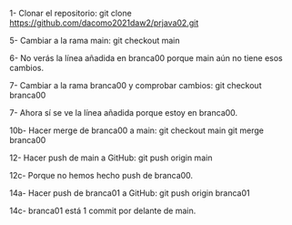 1- Clonar el repositorio:
	git clone https://github.com/dacomo2021daw2/prjava02.git

5- Cambiar a la rama main:
	git checkout main

6- No verás la línea añadida en branca00 porque main aún no tiene esos cambios.

7- Cambiar a la rama branca00 y comprobar cambios:
	git checkout branca00

7- Ahora sí se ve la línea añadida porque estoy en branca00.

10b- Hacer merge de branca00 a main:
	git checkout main
	git merge branca00

12- Hacer push de main a GitHub:
	git push origin main

12c- Porque no hemos hecho push de branca00.

14a- Hacer push de branca01 a GitHub:
	git push origin branca01

14c- branca01 está 1 commit por delante de main.